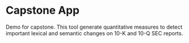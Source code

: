 # Capstone App
Demo for capstone. This tool generate quantitative measures to detect important lexical and semantic changes on 10-K and 10-Q SEC reports.
